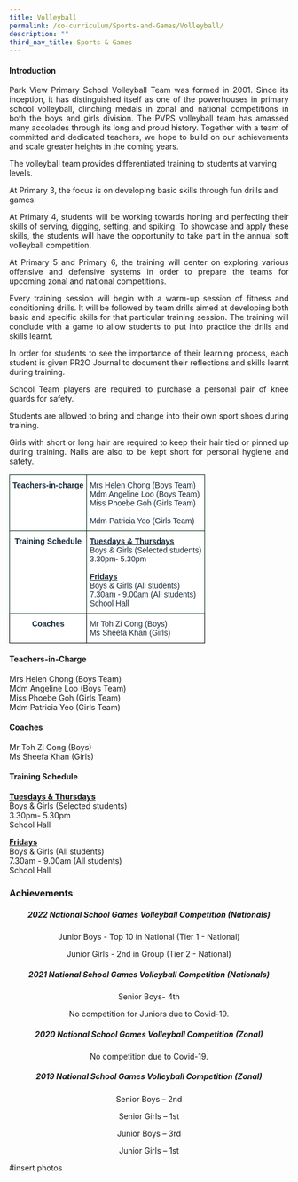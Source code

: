 ```yaml
---
title: Volleyball
permalink: /co-curriculum/Sports-and-Games/Volleyball/
description: ""
third_nav_title: Sports & Games
---
```

#### Introduction

<p align="justify">Park View Primary School Volleyball Team was formed in 2001. Since its inception, it has distinguished itself as one of the powerhouses in primary school volleyball, clinching medals in zonal and national competitions in both the boys and girls division. The PVPS volleyball team has amassed many accolades through its long and proud history. Together with a team of committed and dedicated teachers, we hope to build on our achievements and scale greater heights in the coming years. </p>

The volleyball team provides differentiated training to students at varying levels.

At Primary 3, the focus is on developing basic skills through fun drills and games.

<p align="justify">At Primary 4, students will be working towards honing and perfecting their skills of serving, digging, setting, and spiking. To showcase and apply these skills, the students will have the opportunity to take part in the annual soft volleyball competition.</p>

<p align="justify">At Primary 5 and Primary 6, the training will center on exploring various offensive and defensive systems in order to prepare the teams for upcoming zonal and national competitions.</p>

<p align="justify"> Every training session will begin with a warm-up session of fitness and conditioning drills. It will be followed by team drills aimed at developing both basic and specific skills for that particular training session. The training will conclude with a game to allow students to put into practice the drills and skills learnt.</p>

<p align="justify">In order for students to see the importance of their learning process, each student is given PR2O Journal to document their reflections and skills learnt during training.</p>

<p align="justify">
School Team players are required to purchase a personal pair of knee guards for safety.</p>

<p align="justify">
Students are allowed to bring and change into their own sport shoes during training.</p>

<p align="justify">Girls with short or long hair are required to keep their hair tied or pinned up during training. Nails are also to be kept short for personal hygiene and safety.</p>



<table style="border-collapse:collapse;border-spacing:0" class="tg"><thead><tr><th style="background-color:#FFF;border-color:#002d13;border-style:solid;border-width:1px;color:#162837;font-family:Arial, sans-serif;font-size:14px;font-weight:bold;overflow:hidden;padding:10px 5px;text-align:center;vertical-align:top;word-break:normal">Teachers-in-charge<br></th><th style="background-color:#FFF;border-color:#002d13;border-style:solid;border-width:1px;color:#162837;font-family:Arial, sans-serif;font-size:14px;font-weight:normal;overflow:hidden;padding:10px 5px;text-align:left;vertical-align:top;word-break:normal"><span style="background-color:initial">Mrs Helen Chong (Boys Team)</span><br><span style="background-color:initial">Mdm Angeline Loo (Boys Team)</span><br><span style="background-color:initial">Miss Phoebe Goh (Girls Team)</span><br>
<br><span style="background-color:initial">Mdm Patricia Yeo (Girls Team)</span></th></tr></thead><tbody><tr><td style="background-color:#FFF;border-color:#002d13;border-style:solid;border-width:1px;color:#162837;font-family:Arial, sans-serif;font-size:14px;font-weight:bold;overflow:hidden;padding:10px 5px;text-align:center;vertical-align:top;word-break:normal">Training Schedule <br></td><td style="background-color:#FFF;border-color:#002d13;border-style:solid;border-width:1px;color:#162837;font-family:Arial, sans-serif;font-size:14px;overflow:hidden;padding:10px 5px;text-align:left;vertical-align:top;word-break:normal"><span style="font-weight:bold;text-decoration:underline">Tuesdays & Thursdays</span><br><span style="background-color:initial">Boys & Girls (Selected students)</span><br><span style="background-color:initial">3.30pm- 5.30pm</span><br><br><span style="font-weight:bold;text-decoration:underline">Fridays</span><br><span style="background-color:initial">Boys & Girls (All students)</span><br><span style="background-color:initial">7.30am - 9.00am (All students)</span><br><span style="color:#162837">School Hall</span><br></td></tr><tr><td style="background-color:#FFF;border-color:black;border-style:solid;border-width:1px;color:#162837;font-family:Arial, sans-serif;font-size:14px;font-weight:bold;overflow:hidden;padding:10px 5px;text-align:center;vertical-align:top;word-break:normal">Coaches<br></td><td style="background-color:#FFF;border-color:black;border-style:solid;border-width:1px;color:#162837;font-family:Arial, sans-serif;font-size:14px;overflow:hidden;padding:10px 5px;text-align:left;vertical-align:top;word-break:normal"><span style="font-weight:400;color:#162837">Mr Toh Zi Cong (Boys)</span><br><span style="font-weight:400;color:#162837">Ms Sheefa Khan (Girls)</span></td></tr></tbody></table>

<h4>Teachers-in-Charge</h4>
Mrs Helen Chong (Boys Team)<br>  
Mdm Angeline Loo (Boys Team) <br>
Miss Phoebe Goh (Girls Team)<br>  
Mdm Patricia Yeo (Girls Team)

<h4>Coaches</h4>
Mr Toh Zi Cong (Boys)<br>
Ms Sheefa Khan (Girls)<br>

<h4>Training Schedule</h4>

<b><u>Tuesdays & Thursdays</u></b><br> 
Boys & Girls (Selected students)<br>
3.30pm- 5.30pm<br>
School Hall
  
<b><u>Fridays</u></b><br>
Boys & Girls (All students)<br>
7.30am - 9.00am (All students)<br>
School Hall

<h3>Achievements</h3>

<h5 style="text-align:center;">2022 National School Games Volleyball Competition (Nationals)</h4>
<p style="text-align:center;">Junior Boys - Top 10 in National (Tier 1 - National)</p>
<p style="text-align:center;">Junior Girls - 2nd in Group (Tier 2 - National)</p>

<h5 style="text-align:center;">2021 National School Games Volleyball Competition (Nationals)</h4>

<p style="text-align:center;">Senior Boys- 4th</p>
<p style="text-align:center;">No competition for Juniors due to Covid-19.</p>

<h5 style="text-align:center;">2020 National School Games Volleyball Competition (Zonal)</h4>

<p style="text-align:center;">No competition due to Covid-19.</p>

<h5 style="text-align:center;">2019 National School Games Volleyball Competition (Zonal)</h4>

<p style="text-align:center;">Senior Boys – 2nd</p>
<p style="text-align:center;">Senior Girls – 1st</p>
<p style="text-align:center;">Junior Boys – 3rd</p>
<p style="text-align:center;">Junior Girls – 1st</p>

#insert photos